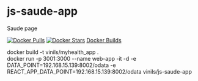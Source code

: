 # js-saude-app
Saude page

[![Docker Pulls](https://img.shields.io/docker/pulls/vinils/js-saude-app.svg)](https://hub.docker.com/r/vinils/js-saude-app)
[![Docker Stars](https://img.shields.io/docker/stars/vinils/js-saude-app.svg)](https://hub.docker.com/r/vinils/js-saude-app)
<a href="https://hub.docker.com/r/vinils/js-saude-app/builds" target="_blank">Docker Builds</a>

docker build -t vinils/myhealth_app .  
docker run -p 3001:3000 --name web-app -it -d -e DATA_POINT=192.168.15.139:8002/odata -e REACT_APP_DATA_POINT=192.168.15.139:8002/odata vinils/js-saude-app
